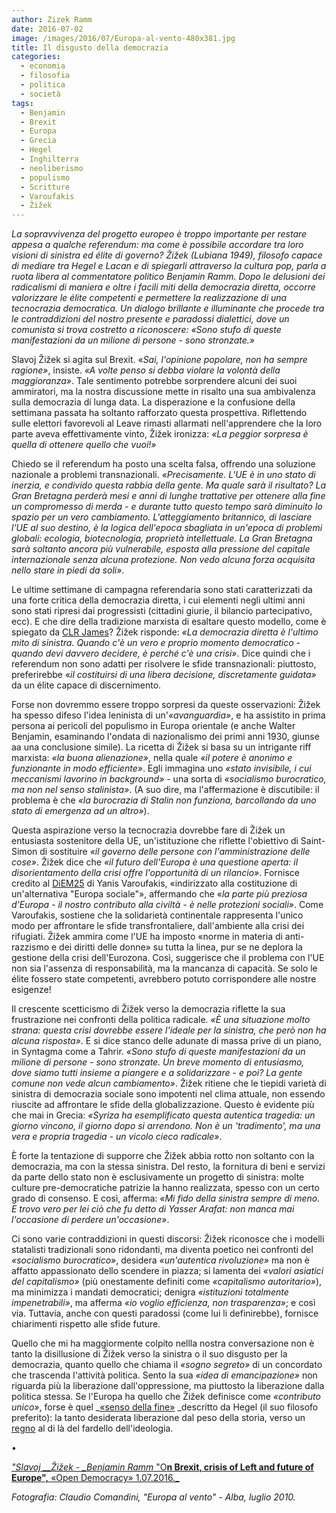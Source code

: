 ```yaml
---
author: Zizek Ramm
date: 2016-07-02
image: /images/2016/07/Europa-al-vento-480x381.jpg
title: Il disgusto della democrazia
categories:
  - economia
  - filosofia
  - politica
  - società
tags:
  - Benjamin
  - Brexit
  - Europa
  - Grecia
  - Hegel
  - Inghilterra
  - neoliberismo
  - populismo
  - Scritture
  - Varoufakis
  - Žižek
---
```


*La sopravvivenza del progetto europeo è troppo importante per restare appesa a qualche referendum: ma come è possibile accordare tra loro visioni di sinistra ed élite di governo? Žižek (Lubiana 1949), filosofo capace di mediare tra Hegel e Lacan e di spiegarli attraverso la cultura pop, parla a ruota libera al commentatore politico Benjamin Ramm. Dopo le delusioni dei radicalismi di maniera e oltre i facili miti della democrazia diretta, occorre valorizzare le élite competenti e permettere la realizzazione di una tecnocrazia democratica. Un dialogo brillante e illuminante che procede tra le contraddizioni del nostro presente e paradossi dialettici, dove un comunista si trova costretto a riconoscere: «Sono stufo di queste manifestazioni da un milione di persone - sono stronzate.»*

Slavoj Žižek si agita sul Brexit. «*Sai, l'opinione popolare, non ha sempre ragione»*, insiste. *«A volte penso si debba violare la volontà della maggioranza»*. Tale sentimento potrebbe sorprendere alcuni dei suoi ammiratori, ma la nostra discussione mette in risalto una sua ambivalenza sulla democrazia di lunga data. La disperazione e la confusione della settimana passata ha soltanto rafforzato questa prospettiva. Riflettendo sulle elettori favorevoli al Leave rimasti allarmati nell'apprendere che la loro parte aveva effettivamente vinto, Žižek ironizza: *«La peggior sorpresa è quella di ottenere quello che vuoi!»*

Chiedo se il referendum ha posto una scelta falsa, offrendo una soluzione nazionale a problemi transnazionali. *«Precisamente. L'UE è in uno stato di inerzia, e condivido questa rabbia della gente. Ma quale sarà il risultato? La Gran Bretagna perderà mesi e anni di lunghe trattative per ottenere alla fine un compromesso di merda - e durante tutto questo tempo sarà diminuito lo spazio per un vero cambiamento. L'atteggiamento britannico, di lasciare l'UE al suo destino, è la logica dell'epoca sbagliata in un'epoca di problemi globali: ecologia, biotecnologia, proprietà intellettuale. La Gran Bretagna sarà soltanto ancora più vulnerabile, esposta alla pressione del capitale internazionale senza alcuna protezione. Non vedo alcuna forza acquisita nello stare in piedi da soli»*.

Le ultime settimane di campagna referendaria sono stati caratterizzati da una forte critica della democrazia diretta, i cui elementi negli ultimi anni sono stati ripresi dai progressisti (cittadini giurie, il bilancio partecipativo, ecc). E che dire della tradizione marxista di esaltare questo modello, come è spiegato da [CLR James](https://www.marxists.org/archive/james-clr/works/1956/06/every-cook.htm)? Žižek risponde: *«La democrazia diretta è l'ultimo mito di sinistra. Quando c'è un vero e proprio momento democratico - quando devi davvero decidere, è perché c'è una crisi»*. Dice quindi che i referendum non sono adatti per risolvere le sfide transnazionali: piuttosto, preferirebbe «*il costituirsi di una libera decisione, discretamente guidata»* da un élite capace di discernimento.

Forse non dovremmo essere troppo sorpresi da queste osservazioni: Žižek ha spesso difeso l'idea leninista di un'*«avanguardia»*, e ha assistito in prima persona ai pericoli del populismo in Europa orientale (e anche Walter Benjamin, esaminando l'ondata di nazionalismo dei primi anni 1930, giunse aa una conclusione simile). La ricetta di Žižek si basa su un intrigante riff marxista: *«la buona alienazione»*, nella quale *«il potere è anonimo e funzionante in modo efficiente»*. Egli immagina uno *«stato invisibile, i cui meccanismi lavorino in background»* - una sorta di *«socialismo burocratico, ma non nel senso stalinista»*. (A suo dire, ma l'affermazione è discutibile: il problema è che *«la burocrazia di Stalin non funziona, barcollando da uno stato di emergenza ad un altro»*).

Questa aspirazione verso la tecnocrazia dovrebbe fare di Žižek un entusiasta sostenitore della UE, un'istituzione che riflette l'obiettivo di Saint-Simon di sostituire *«il governo delle persone con l'amministrazione delle cose»*. Žižek dice che *«il futuro dell'Europa è una questione aperta: il disorientamento della crisi offre l'opportunità di un rilancio»*. Fornisce credito al [DiEM25](https://diem25.org/) di Yanis Varoufakis, «indirizzato alla costituzione di un'alternativa "Europa sociale"», affermando che «*la parte più preziosa d'Europa - il nostro contributo alla civiltà - è nelle protezioni sociali»*. Come Varoufakis, sostiene che la solidarietà continentale rappresenta l'unico modo per affrontare le sfide transfrontaliere, dall'ambiente alla crisi dei rifugiati. Žižek ammira come l'UE ha imposto «norme in materia di anti-razzismo e dei diritti delle donne» su tutta la linea, pur se ne deplora la gestione della crisi dell'Eurozona. Così, suggerisce che il problema con l'UE non sia l'assenza di responsabilità, ma la mancanza di capacità. Se solo le élite fossero state competenti, avrebbero potuto corrispondere alle nostre esigenze!

Il crescente scetticismo di Žižek verso la democrazia riflette la sua frustrazione nei confronti della politica radicale. *«È una situazione molto strana: questa crisi dovrebbe essere l'ideale per la sinistra, che però non ha alcuna risposta»*. E si dice stanco delle adunate di massa prive di un piano, in Syntagma come a Tahrir. *«Sono stufo di queste manifestazioni da un milione di persone - sono stronzate. Un breve momento di entusiasmo, dove siamo tutti insieme a piangere e a solidarizzare - e poi? La gente comune non vede alcun cambiamento»*. Žižek ritiene che le tiepidi varietà di sinistra di democrazia sociale sono impotenti nel clima attuale, non essendo riuscite ad affrontare le sfide della globalizzazione. Questo è evidente più che mai in Grecia: *«Syriza ha esemplificato questa autentica tragedia: un giorno vincono, il giorno dopo si arrendono. Non è un 'tradimento', ma una vera e propria tragedia - un vicolo cieco radicale»*.

È forte la tentazione di supporre che Žižek abbia rotto non soltanto con la democrazia, ma con la stessa sinistra. Del resto, la fornitura di beni e servizi da parte dello stato non è esclusivamente un progetto di sinistra: molte culture pre-democratiche patrizie la hanno realizzata, spesso con un certo grado di consenso. E così, afferma: *«Mi fido della sinistra sempre di meno. E trovo vero per lei ciò che fu detto di Yasser Arafat: non manca mai l'occasione di perdere un'occasione»*.

Ci sono varie contraddizioni in questi discorsi: Žižek riconosce che i modelli statalisti tradizionali sono ridondanti, ma diventa poetico nei confronti del *«socialismo burocratico»*, desidera *«un'autentica rivoluzione»* ma non è affatto appassionato dello scendere in piazza; si lamenta dei *«valori asiatici del capitalismo»* (più onestamente definiti come *«capitalismo autoritario»*), ma minimizza i mandati democratici; denigra *«istituzioni totalmente impenetrabili»*, ma afferma *«io voglio efficienza, non trasparenza»*; e così via. Tuttavia, anche con questi paradossi (come lui li definirebbe), fornisce chiarimenti rispetto alle sfide future.

Quello che mi ha maggiormente colpito nellla nostra conversazione non è tanto la disillusione di Žižek verso la sinistra o il suo disgusto per la democrazia, quanto quello che chiama il *«sogno segreto»* di un concordato che trascenda l'attività politica. Sento la sua *«idea di emancipazione»* non riguarda più la liberazione dall'oppressione, ma piuttosto la liberazione dalla politica stessa. Se l'Europa ha quello che Žižek definisce come *«contributo unico»*, forse è quel \_[«senso della fine»](https://opendemocracy.net/can-europe-make-it/george-steiner-benjamin-ramm/idea-of-europe) \_descritto da Hegel (il suo filosofo preferito): la tanto desiderata liberazione dal peso della storia, verso un [regno](https://opendemocracy.net/uk/benjamin-ramm/art-socialism-and-political-imagination) al di là del fardello dell'ideologia.

•

[*"Slavoj \_\_Žižek - \_Benjamin Ramm* "O**n Brexit, crisis of Left and future of Europe",** «Open Democracy» 1.07.2016.\_](https://www.opendemocracy.net/can-europe-make-it/slavoj-zizek-benjamin-ramm/slavoj-i-ek-on-brexit-crisis-of-left-and-future-of-eur)

*Fotografia: Claudio Comandini, "Europa al vento" - Alba, luglio 2010.*
